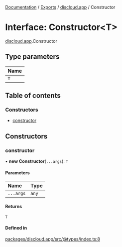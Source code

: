 [Documentation](../README.md) / [Exports](../modules.md) / [discloud.app](../modules/discloud_app.md) / Constructor

# Interface: Constructor\<T\>

[discloud.app](../modules/discloud_app.md).Constructor

## Type parameters

| Name |
| :------ |
| `T` |

## Table of contents

### Constructors

- [constructor](discloud_app.Constructor.md#constructor)

## Constructors

### constructor

• **new Constructor**(`...args`): `T`

#### Parameters

| Name | Type |
| :------ | :------ |
| `...args` | `any` |

#### Returns

`T`

#### Defined in

[packages/discloud.app/src/@types/index.ts:8](https://github.com/discloud/discloud.app/blob/78281f4/packages/discloud.app/src/@types/index.ts#L8)
